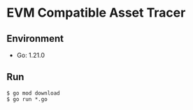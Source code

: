 # EVM Compatible Asset Tracer

## Environment
- Go: 1.21.0

## Run

```
$ go mod download
$ go run *.go
```